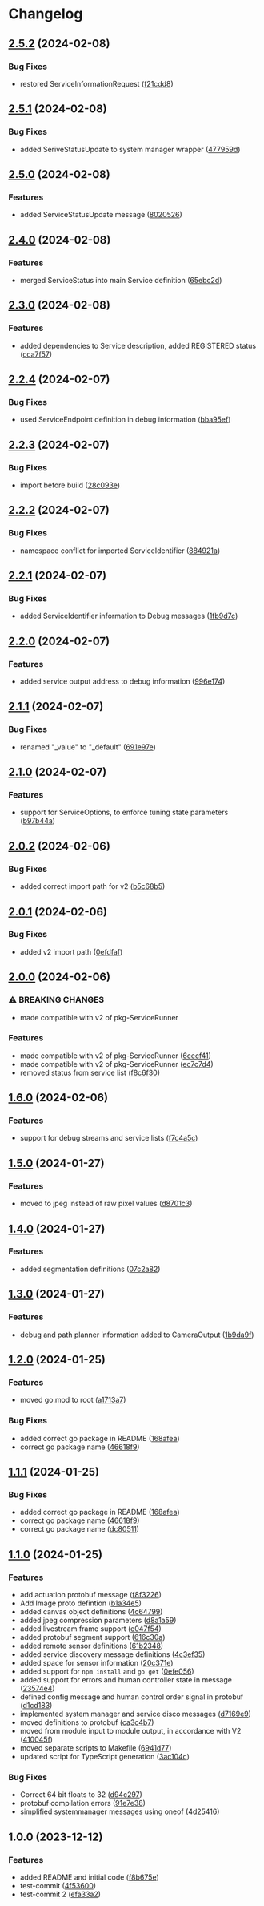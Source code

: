 # Changelog

## [2.5.2](https://github.com/VU-ASE/pkg-CommunicationDefinitions/compare/v2.5.1...v2.5.2) (2024-02-08)


### Bug Fixes

* restored ServiceInformationRequest ([f21cdd8](https://github.com/VU-ASE/pkg-CommunicationDefinitions/commit/f21cdd8e60e42a72ccc85dc7db1b50dcb9ed160e))

## [2.5.1](https://github.com/VU-ASE/pkg-CommunicationDefinitions/compare/v2.5.0...v2.5.1) (2024-02-08)


### Bug Fixes

* added SeriveStatusUpdate to system manager wrapper ([477959d](https://github.com/VU-ASE/pkg-CommunicationDefinitions/commit/477959d1cdd14a9182cbbc670618bb306b38662a))

## [2.5.0](https://github.com/VU-ASE/pkg-CommunicationDefinitions/compare/v2.4.0...v2.5.0) (2024-02-08)


### Features

* added ServiceStatusUpdate message ([8020526](https://github.com/VU-ASE/pkg-CommunicationDefinitions/commit/802052650d31f7756a8135bc6c9e5034ee30234a))

## [2.4.0](https://github.com/VU-ASE/pkg-CommunicationDefinitions/compare/v2.3.0...v2.4.0) (2024-02-08)


### Features

* merged ServiceStatus into main Service definition ([65ebc2d](https://github.com/VU-ASE/pkg-CommunicationDefinitions/commit/65ebc2d8727bc27c0696306e3fedb0c3c8e0108c))

## [2.3.0](https://github.com/VU-ASE/pkg-CommunicationDefinitions/compare/v2.2.4...v2.3.0) (2024-02-08)


### Features

* added dependencies to Service description, added REGISTERED status ([cca7f57](https://github.com/VU-ASE/pkg-CommunicationDefinitions/commit/cca7f575e2a5348dc26659ea0ea4e121a88e0eac))

## [2.2.4](https://github.com/VU-ASE/pkg-CommunicationDefinitions/compare/v2.2.3...v2.2.4) (2024-02-07)


### Bug Fixes

* used ServiceEndpoint definition in debug information ([bba95ef](https://github.com/VU-ASE/pkg-CommunicationDefinitions/commit/bba95efe49cd03378e3f36e9dce5efdc264e725c))

## [2.2.3](https://github.com/VU-ASE/pkg-CommunicationDefinitions/compare/v2.2.2...v2.2.3) (2024-02-07)


### Bug Fixes

* import before build ([28c093e](https://github.com/VU-ASE/pkg-CommunicationDefinitions/commit/28c093e31da33aab30790852bace8f3a5c266d51))

## [2.2.2](https://github.com/VU-ASE/pkg-CommunicationDefinitions/compare/v2.2.1...v2.2.2) (2024-02-07)


### Bug Fixes

* namespace conflict for imported ServiceIdentifier ([884921a](https://github.com/VU-ASE/pkg-CommunicationDefinitions/commit/884921a20fb95d6d3bf12cac49df40b7991ef832))

## [2.2.1](https://github.com/VU-ASE/pkg-CommunicationDefinitions/compare/v2.2.0...v2.2.1) (2024-02-07)


### Bug Fixes

* added ServiceIdentifier information to Debug messages ([1fb9d7c](https://github.com/VU-ASE/pkg-CommunicationDefinitions/commit/1fb9d7c261c481b42da7787a00fbad4d0f1e1498))

## [2.2.0](https://github.com/VU-ASE/pkg-CommunicationDefinitions/compare/v2.1.1...v2.2.0) (2024-02-07)


### Features

* added service output address to debug information ([996e174](https://github.com/VU-ASE/pkg-CommunicationDefinitions/commit/996e1744cb90c8e09f31b4d005e2cb32b24d057f))

## [2.1.1](https://github.com/VU-ASE/pkg-CommunicationDefinitions/compare/v2.1.0...v2.1.1) (2024-02-07)


### Bug Fixes

* renamed "_value" to "_default" ([691e97e](https://github.com/VU-ASE/pkg-CommunicationDefinitions/commit/691e97ea46b8e1587f3700679b3b3bd22d588848))

## [2.1.0](https://github.com/VU-ASE/pkg-CommunicationDefinitions/compare/v2.0.2...v2.1.0) (2024-02-07)


### Features

* support for ServiceOptions, to enforce tuning state parameters ([b97b44a](https://github.com/VU-ASE/pkg-CommunicationDefinitions/commit/b97b44aa3d559ed95ce61be6b799ad76e7cb38fa))

## [2.0.2](https://github.com/VU-ASE/pkg-CommunicationDefinitions/compare/v2.0.1...v2.0.2) (2024-02-06)


### Bug Fixes

* added correct import path for v2 ([b5c68b5](https://github.com/VU-ASE/pkg-CommunicationDefinitions/commit/b5c68b538b8cc1d2d892f58165d96e460ffdc027))

## [2.0.1](https://github.com/VU-ASE/pkg-CommunicationDefinitions/compare/v2.0.0...v2.0.1) (2024-02-06)


### Bug Fixes

* added v2 import path ([0efdfaf](https://github.com/VU-ASE/pkg-CommunicationDefinitions/commit/0efdfafa2430de57e2e52526e353058ee84804c4))

## [2.0.0](https://github.com/VU-ASE/pkg-CommunicationDefinitions/compare/v1.6.0...v2.0.0) (2024-02-06)


### ⚠ BREAKING CHANGES

* made compatible with v2 of pkg-ServiceRunner

### Features

* made compatible with v2 of pkg-ServiceRunner ([6cecf41](https://github.com/VU-ASE/pkg-CommunicationDefinitions/commit/6cecf416f236cee85d86828e7c54ffa90bea741d))
* made compatible with v2 of pkg-ServiceRunner ([ec7c7d4](https://github.com/VU-ASE/pkg-CommunicationDefinitions/commit/ec7c7d48ca8bba007e0b5636bbb2bc41b5959711))
* removed status from service list ([f8c6f30](https://github.com/VU-ASE/pkg-CommunicationDefinitions/commit/f8c6f3091034c4e15f01e478fddcd534ff45aab0))

## [1.6.0](https://github.com/VU-ASE/pkg-CommunicationDefinitions/compare/v1.5.0...v1.6.0) (2024-02-06)


### Features

* support for debug streams and service lists ([f7c4a5c](https://github.com/VU-ASE/pkg-CommunicationDefinitions/commit/f7c4a5cd31f03261123cf80b86826ccdc6b9524b))

## [1.5.0](https://github.com/VU-ASE/pkg-CommunicationDefinitions/compare/v1.4.0...v1.5.0) (2024-01-27)


### Features

* moved to jpeg instead of raw pixel values ([d8701c3](https://github.com/VU-ASE/pkg-CommunicationDefinitions/commit/d8701c3694bfb35e86daac94bc5910763ee5ce3d))

## [1.4.0](https://github.com/VU-ASE/pkg-CommunicationDefinitions/compare/v1.3.0...v1.4.0) (2024-01-27)


### Features

* added segmentation definitions ([07c2a82](https://github.com/VU-ASE/pkg-CommunicationDefinitions/commit/07c2a827d5c5d082dcc92fa87d43d04aa7652dbc))

## [1.3.0](https://github.com/VU-ASE/pkg-CommunicationDefinitions/compare/v1.2.0...v1.3.0) (2024-01-27)


### Features

* debug and path planner information added to CameraOutput ([1b9da9f](https://github.com/VU-ASE/pkg-CommunicationDefinitions/commit/1b9da9f53891319e81aa306e417df31edd383740))

## [1.2.0](https://github.com/VU-ASE/pkg-CommunicationDefinitions/compare/v1.1.1...v1.2.0) (2024-01-25)


### Features

* moved go.mod to root ([a1713a7](https://github.com/VU-ASE/pkg-CommunicationDefinitions/commit/a1713a78b48e69f1c6e7802858748d73bbe0efa5))


### Bug Fixes

* added correct go package in README ([168afea](https://github.com/VU-ASE/pkg-CommunicationDefinitions/commit/168afeaa1880fad7d7f5942d842fd71c183892ca))
* correct go package name ([46618f9](https://github.com/VU-ASE/pkg-CommunicationDefinitions/commit/46618f9f8077203b892b58b3c82f12336e438bee))

## [1.1.1](https://github.com/VU-ASE/pkg-CommunicationDefinitions/compare/v1.1.0...v1.1.1) (2024-01-25)


### Bug Fixes

* added correct go package in README ([168afea](https://github.com/VU-ASE/pkg-CommunicationDefinitions/commit/168afeaa1880fad7d7f5942d842fd71c183892ca))
* correct go package name ([46618f9](https://github.com/VU-ASE/pkg-CommunicationDefinitions/commit/46618f9f8077203b892b58b3c82f12336e438bee))
* correct go package name ([dc80511](https://github.com/VU-ASE/pkg-CommunicationDefinitions/commit/dc8051106ebc895271fbd091aac3c8adac39ef07))

## [1.1.0](https://github.com/VU-ASE/pkg-CommunicationDefinitions/compare/v1.0.0...v1.1.0) (2024-01-25)


### Features

* add actuation protobuf message ([f8f3226](https://github.com/VU-ASE/pkg-CommunicationDefinitions/commit/f8f3226d3270890116ec0356cf7517243535d7a8))
* Add Image proto defintion ([b1a34e5](https://github.com/VU-ASE/pkg-CommunicationDefinitions/commit/b1a34e510fce7f60d83665f039a94d3ab407fa32))
* added canvas object definitions ([4c64799](https://github.com/VU-ASE/pkg-CommunicationDefinitions/commit/4c6479951d4d5beefea2d7ade8b47b6dc6a235cc))
* added jpeg compression parameters ([d8a1a59](https://github.com/VU-ASE/pkg-CommunicationDefinitions/commit/d8a1a591bac32f433ca6e67715809573f231c31b))
* added livestream frame support ([e047f54](https://github.com/VU-ASE/pkg-CommunicationDefinitions/commit/e047f54d88c20af4de3acdd1afe374bb5180f998))
* added protobuf segment support ([616c30a](https://github.com/VU-ASE/pkg-CommunicationDefinitions/commit/616c30ae50487313208ee948b391a6413d322eba))
* added remote sensor definitions ([61b2348](https://github.com/VU-ASE/pkg-CommunicationDefinitions/commit/61b2348260a8f7dc0fc18561e9ad3dc9af9f7249))
* added service discovery message definitions ([4c3ef35](https://github.com/VU-ASE/pkg-CommunicationDefinitions/commit/4c3ef356ea5fcab935985a37c79bbd6702fd7853))
* added space for sensor information ([20c371e](https://github.com/VU-ASE/pkg-CommunicationDefinitions/commit/20c371e1e5d0dedb70f190b5c48c11f803cb7cf7))
* added support for `npm install` and `go get` ([0efe056](https://github.com/VU-ASE/pkg-CommunicationDefinitions/commit/0efe0567bcfff0ef91f299e93b4070f6904677b7))
* added support for errors and human controller state in message ([23574e4](https://github.com/VU-ASE/pkg-CommunicationDefinitions/commit/23574e4edd2de0bfa79faddeecc897ee218f024c))
* defined config message and human control order signal in protobuf ([d1cd183](https://github.com/VU-ASE/pkg-CommunicationDefinitions/commit/d1cd1831f496bd22f5f7b7d9e59c8ae37da945ca))
* implemented system manager and service disco messages ([d7169e9](https://github.com/VU-ASE/pkg-CommunicationDefinitions/commit/d7169e927c8cf65f464591e8b0314a01f401477b))
* moved definitions to protobuf ([ca3c4b7](https://github.com/VU-ASE/pkg-CommunicationDefinitions/commit/ca3c4b78406c4076ac024caa02c02ae41cd0b88b))
* moved from module input to module output, in accordance with V2 ([410045f](https://github.com/VU-ASE/pkg-CommunicationDefinitions/commit/410045f0e73320f0c767b131814026daebe7ad9c))
* moved separate scripts to Makefile ([6941d77](https://github.com/VU-ASE/pkg-CommunicationDefinitions/commit/6941d77d8f5c5da0528effc6ab1478f70b97c727))
* updated script for TypeScript generation ([3ac104c](https://github.com/VU-ASE/pkg-CommunicationDefinitions/commit/3ac104c41159d2446392e1b2f6d1a4fec66136a2))


### Bug Fixes

* Correct 64 bit floats to 32 ([d94c297](https://github.com/VU-ASE/pkg-CommunicationDefinitions/commit/d94c29740aeb8c43bd703e0fe0e1b42c4849a237))
* protobuf compilation errors ([91e7e38](https://github.com/VU-ASE/pkg-CommunicationDefinitions/commit/91e7e3829ac7960ef008b648d9bbefc3aa2ffa7f))
* simplified systemmanager messages using oneof ([4d25416](https://github.com/VU-ASE/pkg-CommunicationDefinitions/commit/4d25416921a93a0626cce9f9398f1d8ea4c1208b))

## 1.0.0 (2023-12-12)


### Features

* added README and initial code ([f8b675e](https://github.com/VU-ASL/shared-MessagingDefinitions/commit/f8b675ecbbaf8cbf62740e75e07c7c95fb3352c8))
* test-commit ([4f53600](https://github.com/VU-ASL/shared-MessagingDefinitions/commit/4f53600be1865a235d7cfcfae76047a2782bddfc))
* test-commit 2 ([efa33a2](https://github.com/VU-ASL/shared-MessagingDefinitions/commit/efa33a2c7dfdc7d75b3a88ea4e2065046b696229))
